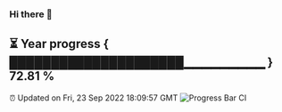 ### Hi there 👋
⏳ Year progress { █████████████████████▁▁▁▁▁▁▁▁▁ } 72.81 %
---
⏰ Updated on Fri, 23 Sep 2022 18:09:57 GMT
![Progress Bar CI](https://github.com/Moyi321/Moyi321/workflows/Progress%20Bar%20CI/badge.svg)
